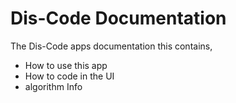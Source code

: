 # Dis-Code Documentation

The Dis-Code apps documentation
this contains,

- How to use this app
- How to code in the UI
- algorithm Info
